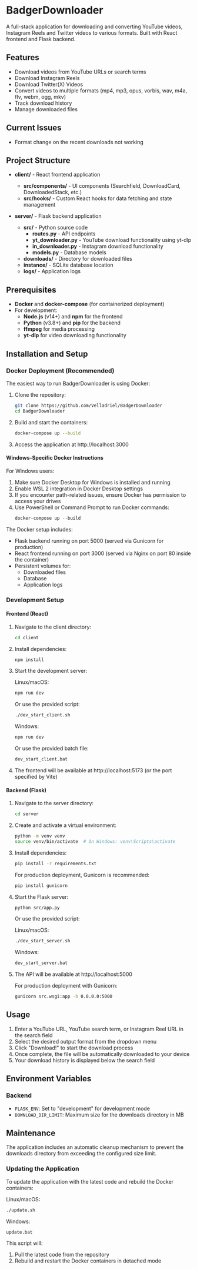 # BadgerDownloader

A full-stack application for downloading and converting YouTube videos, Instagram Reels and Twitter videos to various formats. Built with React frontend and Flask backend.

## Features

- Download videos from YouTube URLs or search terms
- Download Instagram Reels
- Download Twitter(X) Videos
- Convert videos to multiple formats (mp4, mp3, opus, vorbis, wav, m4a, flv, webm, ogg, mkv)
- Track download history
- Manage downloaded files

## Current Issues

- Format change on the recent downloads not working 

## Project Structure

- **client/** - React frontend application
  - **src/components/** - UI components (Searchfield, DownloadCard, DownloadedStack, etc.)
  - **src/hooks/** - Custom React hooks for data fetching and state management
  
- **server/** - Flask backend application
  - **src/** - Python source code
    - **routes.py** - API endpoints
    - **yt_downloader.py** - YouTube download functionality using yt-dlp
    - **in_downloader.py** - Instagram download functionality
    - **models.py** - Database models
  - **downloads/** - Directory for downloaded files
  - **instance/** - SQLite database location
  - **logs/** - Application logs

## Prerequisites

- **Docker** and **docker-compose** (for containerized deployment)
- For development:
  - **Node.js** (v14+) and **npm** for the frontend
  - **Python** (v3.8+) and **pip** for the backend
  - **ffmpeg** for media processing
  - **yt-dlp** for video downloading functionality

## Installation and Setup

### Docker Deployment (Recommended)

The easiest way to run BadgerDownloader is using Docker:

1. Clone the repository:
   ```bash
   git clone https://github.com/Velladriel/BadgerDownloader
   cd BadgerDownloader
   ```

2. Build and start the containers:
   ```bash
   docker-compose up --build
   ```

3. Access the application at http://localhost:3000

#### Windows-Specific Docker Instructions

For Windows users:

1. Make sure Docker Desktop for Windows is installed and running
2. Enable WSL 2 integration in Docker Desktop settings
3. If you encounter path-related issues, ensure Docker has permission to access your drives
4. Use PowerShell or Command Prompt to run Docker commands:
   ```powershell
   docker-compose up --build
   ```

The Docker setup includes:
- Flask backend running on port 5000 (served via Gunicorn for production)
- React frontend running on port 3000 (served via Nginx on port 80 inside the container)
- Persistent volumes for:
  - Downloaded files
  - Database
  - Application logs

### Development Setup

#### Frontend (React)

1. Navigate to the client directory:
   ```bash
   cd client
   ```

2. Install dependencies:
   ```bash
   npm install
   ```

3. Start the development server:
   
   Linux/macOS:
   ```bash
   npm run dev
   ```
   
   Or use the provided script:
   ```bash
   ./dev_start_client.sh
   ```
   
   Windows:
   ```cmd
   npm run dev
   ```
   
   Or use the provided batch file:
   ```cmd
   dev_start_client.bat
   ```

4. The frontend will be available at http://localhost:5173 (or the port specified by Vite)

#### Backend (Flask)

1. Navigate to the server directory:
   ```bash
   cd server
   ```

2. Create and activate a virtual environment:
   ```bash
   python -m venv venv
   source venv/bin/activate  # On Windows: venv\Scripts\activate
   ```

3. Install dependencies:
   ```bash
   pip install -r requirements.txt
   ```
   
   For production deployment, Gunicorn is recommended:
   ```bash
   pip install gunicorn
   ```

4. Start the Flask server:
   ```bash
   python src/app.py
   ```
   
   Or use the provided script:
   
   Linux/macOS:
   ```bash
   ./dev_start_server.sh
   ```
   
   Windows:
   ```cmd
   dev_start_server.bat
   ```

5. The API will be available at http://localhost:5000

   For production deployment with Gunicorn:
   ```bash
   gunicorn src.wsgi:app -b 0.0.0.0:5000
   ```

## Usage

1. Enter a YouTube URL, YouTube search term, or Instagram Reel URL in the search field
2. Select the desired output format from the dropdown menu
3. Click "Download!" to start the download process
4. Once complete, the file will be automatically downloaded to your device
5. Your download history is displayed below the search field

## Environment Variables

### Backend
- `FLASK_ENV`: Set to "development" for development mode
- `DOWNLOAD_DIR_LIMIT`: Maximum size for the downloads directory in MB

## Maintenance

The application includes an automatic cleanup mechanism to prevent the downloads directory from exceeding the configured size limit.

### Updating the Application

To update the application with the latest code and rebuild the Docker containers:

Linux/macOS:
```bash
./update.sh
```

Windows:
```cmd
update.bat
```

This script will:
1. Pull the latest code from the repository
2. Rebuild and restart the Docker containers in detached mode

